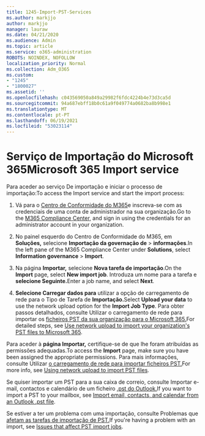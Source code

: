 ```yaml
---
title: 1245-Import-PST-Services
ms.author: markjjo
author: markjjo
manager: lauraw
ms.date: 04/21/2020
ms.audience: Admin
ms.topic: article
ms.service: o365-administration
ROBOTS: NOINDEX, NOFOLLOW
localization_priority: Normal
ms.collection: Adm_O365
ms.custom:
- "1245"
- "1800027"
ms.assetid: ''
ms.openlocfilehash: c043569050a849a29982f6fdc4224b4e73d3ca5d
ms.sourcegitcommit: 94a687ebff18b0c61a9f049774a0682ba8b998e1
ms.translationtype: MT
ms.contentlocale: pt-PT
ms.lasthandoff: 06/19/2021
ms.locfileid: "53023114"
---
```

# <a name="microsoft-365-import-service"></a><span data-ttu-id="c3c81-102">Serviço de Importação do Microsoft 365</span><span class="sxs-lookup"><span data-stu-id="c3c81-102">Microsoft 365 Import service</span></span>

<span data-ttu-id="c3c81-103">Para aceder ao serviço De importação e iniciar o processo de importação:</span><span class="sxs-lookup"><span data-stu-id="c3c81-103">To access the Import service and start the import process:</span></span>

1. <span data-ttu-id="c3c81-104">Vá para o [Centro de Conformidade do M365](https://compliance.microsoft.com/)e inscreva-se com as credenciais de uma conta de administrador na sua organização.</span><span class="sxs-lookup"><span data-stu-id="c3c81-104">Go to the [M365 Compliance Center](https://compliance.microsoft.com/), and sign in using the credentials for an administrator account in your organization.</span></span>

1. <span data-ttu-id="c3c81-105">No painel esquerdo do Centro de Conformidade do M365, em **Soluções,** selecione **Importação da governação de**  >  **informações**.</span><span class="sxs-lookup"><span data-stu-id="c3c81-105">In the left pane of the M365 Compliance Center under **Solutions**, select **Information governance** > **Import**.</span></span>

1. <span data-ttu-id="c3c81-106">Na página **Importar,** selecione **Nova tarefa de importação**.</span><span class="sxs-lookup"><span data-stu-id="c3c81-106">On the **Import** page, select **New import job**.</span></span> <span data-ttu-id="c3c81-107">Introduza um nome para a tarefa e **selecione Seguinte.**</span><span class="sxs-lookup"><span data-stu-id="c3c81-107">Enter a job name, and select **Next**.</span></span>

1. <span data-ttu-id="c3c81-108">**Selecione Carregar dados para** utilizar a opção de carregamento de rede para o Tipo de Tarefa de **Importação.**</span><span class="sxs-lookup"><span data-stu-id="c3c81-108">Select **Upload your data** to use the network upload option for the **Import Job Type**.</span></span> <span data-ttu-id="c3c81-109">Para obter passos detalhados, consulte Utilizar o carregamento de rede para importar os [ficheiros PST da sua organização para o Microsoft 365.](/compliance/use-network-upload-to-import-pst-files)</span><span class="sxs-lookup"><span data-stu-id="c3c81-109">For detailed steps, see [Use network upload to import your organization's PST files to Microsoft 365](/compliance/use-network-upload-to-import-pst-files).</span></span>

<span data-ttu-id="c3c81-110">Para aceder à **página Importar,** certifique-se de que lhe foram atribuídas as permissões adequadas.</span><span class="sxs-lookup"><span data-stu-id="c3c81-110">To access the **Import** page, make sure you have been assigned the appropriate permissions.</span></span> <span data-ttu-id="c3c81-111">Para mais informações, consulte Utilizar [o carregamento de rede para importar ficheiros PST.](/microsoft-365/compliance/importing-pst-files-to-office-365#using-network-upload-to-import-pst-files)</span><span class="sxs-lookup"><span data-stu-id="c3c81-111">For more info, see [Using network upload to import PST files](/microsoft-365/compliance/importing-pst-files-to-office-365#using-network-upload-to-import-pst-files).</span></span>

<span data-ttu-id="c3c81-112">Se quiser importar um PST para a sua caixa de correio, consulte Importar e-mail, contactos e calendário de um ficheiro [.pst do Outlook.](https://support.office.com/article/import-email-contacts-and-calendar-from-an-outlook-pst-file-431a8e9a-f99f-4d5f-ae48-ded54b3440ac)</span><span class="sxs-lookup"><span data-stu-id="c3c81-112">If you want to import a PST to your mailbox, see [Import email, contacts, and calendar from an Outlook .pst file](https://support.office.com/article/import-email-contacts-and-calendar-from-an-outlook-pst-file-431a8e9a-f99f-4d5f-ae48-ded54b3440ac).</span></span>

<span data-ttu-id="c3c81-113">Se estiver a ter um problema com uma importação, consulte Problemas que [afetam as tarefas de importação de PST.](/office365/troubleshoot/pst-import-service/issues-with-pst-import-job)</span><span class="sxs-lookup"><span data-stu-id="c3c81-113">If you're having a problem with an import, see [Issues that affect PST import jobs](/office365/troubleshoot/pst-import-service/issues-with-pst-import-job).</span></span>

